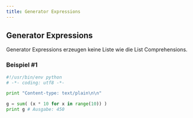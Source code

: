 ```yaml
---
title: Generator Expressions
---
```


## Generator Expressions

Generator Expressions erzeugen keine Liste wie die List Comprehensions.

### Beispiel #1

```python
#!/usr/bin/env python
# -*- coding: utf8 -*-

print "Content-type: text/plain\n\n"

g = sum( (x * 10 for x in range(10)) )
print g # Ausgabe: 450
```
